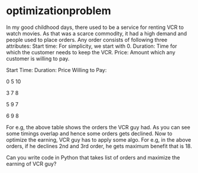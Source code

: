 # optimizationproblem

In my good childhood days, there used to be a service for renting VCR to watch movies. As that was a scarce commodity, it had a high demand and people used to place orders. Any order consists of following three attributes:
Start time: For simplicity, we start with 0.
Duration: Time for which the customer needs to keep the VCR.
Price: Amount which any customer is willing to pay.

Start Time:     Duration:          Price Willing to Pay:

0                 5                  10

3                 7                  8

5                 9                  7

6                 9                  8

 
For e.g, the above table shows the orders the VCR guy had. As you can see some timings overlap and hence some orders gets declined. Now to optimize the earning, VCR guy has to apply some algo. For e.g, in the above orders, if he declines 2nd and 3rd order, he gets maximum benefit that is 18.
 
Can you write code in Python that takes list of orders and maximize the earning of VCR guy?
